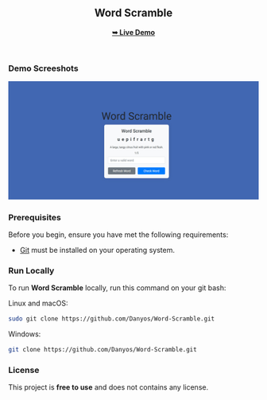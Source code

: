 <div align="center">


<h2 align="center">Word Scramble</h2>


<a href="https://danyos.github.io/Word-Scramble/"><strong>➥ Live Demo</strong></a>

</div>

<br />

### Demo Screeshots

![VAST Desktop Demo](./cover.jpg "Desktop Demo")

### Prerequisites

Before you begin, ensure you have met the following requirements:

* [Git](https://git-scm.com/downloads "Download Git") must be installed on your operating system.

### Run Locally

To run **Word Scramble** locally, run this command on your git bash:

Linux and macOS:

```bash
sudo git clone https://github.com/Danyos/Word-Scramble.git
```

Windows:

```bash
git clone https://github.com/Danyos/Word-Scramble.git
```



### License

This project is **free to use** and does not contains any license.
